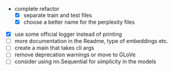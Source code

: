 - complete refactor
  - [x] separate train and test files
  - [x] choose a better name for the perplexity files 
- [x] use some official logger instead of printing 
- [ ] more documentation in the Readme, type of embeddings etc.
- [ ] create a main that takes cli args
- [ ] remove deprecation warnings or move to GLoVe
- [ ] consider using nn.Sequential for simplicity in the models 